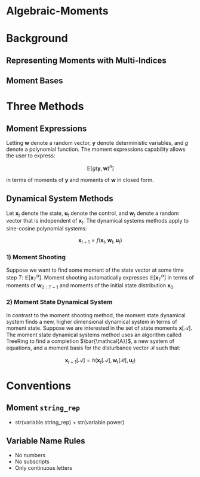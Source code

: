 # Algebraic-Moments

# Background
## Representing Moments with Multi-Indices

## Moment Bases

# Three Methods

## Moment Expressions
Letting $\mathbf{w}$ denote a random vector, $\mathbf{y}$ denote deterministic variables, and $g$ denote a polynomial function. The moment expressions capability allows the user to express:

$$\mathbb{E}[g(\mathbf{y}, \mathbf{w})^n]$$

in terms of moments of $\mathbf{y}$ and moments of $\mathbf{w}$ in closed form.

## Dynamical System Methods
Let $\mathbf{x}_t$ denote the state, $\mathbf{u}_t$ denote the control, and $\mathbf{w}_t$ denote a random vector that is independent of $\mathbf{x}_t$. The dynamical systems methods apply to sine-cosine polynomial systems:

$$\mathbf{x}_{t+1} = f(\mathbf{x}_t,\mathbf{w}_t, \mathbf{u}_t)$$
### 1) Moment Shooting
Suppose we want to find some moment of the state vector at some time step $T$: $\mathbb{E}[\mathbf{x}_T^\alpha]$. Moment shooting automatically expresses $\mathbb{E}[\mathbf{x}_T^\alpha]$ in terms of moments of $\mathbf{w}_{0:T-1}$ and moments of the initial state distribution $\mathbf{x}_0$.

### 2) Moment State Dynamical System
In contrast to the moment shooting method, the moment state dynamical system finds a new, higher dimensional dynamical system in terms of moment state. Suppose we are interested in the set of state moments $\mathbf{x}[\mathcal{A}]$. The moment state dynamical systems method uses an algorithm called TreeRing to find a completion $\bar{\mathcal{A}}$, a new system of equations, and a moment basis for the disturbance vector $\mathcal{B}$ such that:

$$\mathbf{x}_{t+1}[\mathcal{A}] = h(\mathbf{x}_t[\mathcal{A}],\mathbf{w}_t[\mathcal{B}], \mathbf{u}_t)$$


# Conventions
## Moment `string_rep`
- str(variable.string_rep) + str(variable.power)



## Variable Name Rules
 - No numbers
 - No subscripts
 - Only continuous letters
